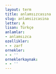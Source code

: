 ```yaml
---
layout: term
title: anlamsızcasına
slug: anlamsizcasina
letter: A
lisan: Türkçe
anlamlar:
- anlamsızca
ozellikler:
- - zarf
ornekler:
- - ''
orneklerkaynak:
- - ''
---
```

